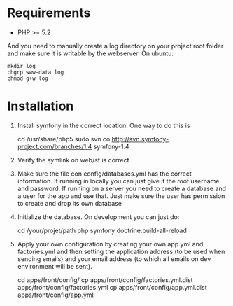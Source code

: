 Requirements
============

- PHP >= 5.2

And you need to manually create a log directory on your project root folder
and make sure it is writable by the webserver. On ubuntu:

    mkdir log
    chgrp www-data log
    chmod g+w log


Installation
============

1. Install symfony in the correct location. One way to do this is

    cd /usr/share/php5
    sudo svn co http://svn.symfony-project.com/branches/1.4 symfony-1.4

2. Verify the symlink on web/sf is correct

3. Make sure the file con config/databases.yml has the correct information.
   If running in locally you can just give it the root username and password.
   If running on a server you need to create a database and a user for the app
   and use that. Just make sure the user has permission to create and drop
   its own database

4. Initialize the database. On development you can just do:

    cd /your/projet/path
    php symfony doctrine:build-all-reload

5. Apply your own configuration by creating your own app.yml and factories.yml
   and then setting the application address (to be used when sending emails)
   and your email address (to which all emails on dev environment will be sent).

    cd apps/front/config/
    cp apps/front/config/factories.yml.dist apps/front/config/factories.yml
    cp apps/front/config/app.yml.dist apps/front/config/app.yml

